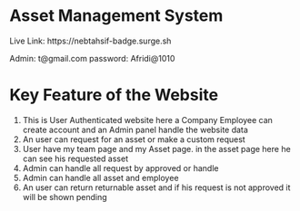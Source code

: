 <h1>Asset Management System</h1>
Live Link: https://nebtahsif-badge.surge.sh
<p>Admin: t@gmail.com
password: Afridi@1010</p>
<h1>Key Feature of the Website</h1>
<ol>
  <li>This is User Authenticated website here a Company Employee can create account and an Admin panel handle the website data</li>
  <li>An user can request for an asset or make a custom request </li>
  <li>User have my team page and my Asset page. in the asset page here he can see his requested asset</li>
  <li>Admin can handle all request by approved or handle</li>
  <li>Admin can handle all asset and employee </li>
  <li>An user can return returnable asset and if his request is not approved it will be shown pending</li>
  
</ol>
